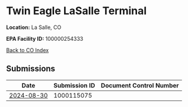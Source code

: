 # Twin Eagle LaSalle Terminal

**Location:** La Salle, CO

**EPA Facility ID:** 100000254333

[Back to CO Index](../../index.md)

## Submissions

| Date | Submission ID | Document Control Number |
|------|--------------|-------------------------|
| [2024-08-30](submissions/1000115075.md) | 1000115075 |  |
